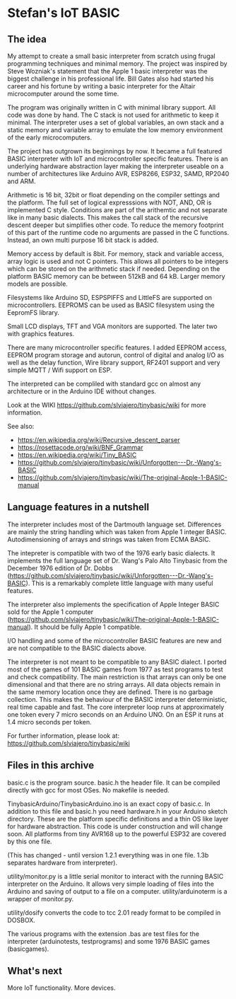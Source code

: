 # Stefan's IoT BASIC

## The idea

My attempt to create a small basic interpreter from scratch using frugal programming techniques and minimal memory. The project was inspired by Steve Wozniak's statement that the Apple 1 basic interpreter was the biggest challenge in his professional life. Bill Gates also had started his career and his fortune by writing a basic interpreter for the Altair microcomputer around the some time.

The program was originally written in C with minimal library support. All code was done by hand. The C stack is not used for arithmetic to keep it minimal. The interpreter uses a set of global variables, an own stack and a static memory and variable array to emulate the low memory environment of the early microcomputers. 

The project has outgrown its beginnings by now. It became a full featured BASIC interpreter with IoT and microcontroller specific features. There is an underlying hardware abstraction layer making the interpreter
useable on a number of architectures like Arduino AVR, ESP8266, ESP32, SAMD, RP2040 and ARM. 

Arithmetic is 16 bit, 32bit or float depending on the compiler settings and the platform. The full set of logical expresssions with NOT, AND, OR is implemented C style. Conditions are part of the arithemtic and not separate like in many basic dialects. This makes the call stack of the recursive descent deeper but simplifies other code. To reduce the memory footprint of this part of the runtime code no arguments are passed in the C functions. Instead, an own multi purpose 16 bit stack is added. 

Memory access by default is 8bit. For memory, stack and variable access, array logic is used and not C pointers. This allows all pointers to be integers which can be stored on the arithmetic stack if needed. Depending on the platform BASIC memory can be between 512kB and 64 kB. Larger memory models are possible. 

Filesystems like Arduino SD, ESPSPIFFS and LittleFS are supported on microcontrollers. EEPROMS can be used
as BASIC filesystem using the EepromFS library.

Small LCD displays, TFT and VGA monitors are supported. The later two with graphics features. 

There are many microcontroller specific features. I added EEPROM access, EEPROM program storage and autorun, control of digital and analog I/O as well as the delay function, Wire library support, RF2401 support and very simple MQTT / Wifi support on ESP.

The interpreted can be compliled with standard gcc on almost any architecture or in the Arduino IDE without changes. 

Look at the WIKI https://github.com/slviajero/tinybasic/wiki for more information.

See also:
- https://en.wikipedia.org/wiki/Recursive_descent_parser
- https://rosettacode.org/wiki/BNF_Grammar
- https://en.wikipedia.org/wiki/Tiny_BASIC
- https://github.com/slviajero/tinybasic/wiki/Unforgotten---Dr.-Wang's-BASIC
- https://github.com/slviajero/tinybasic/wiki/The-original-Apple-1-BASIC-manual

## Language features in a nutshell 

The interpreter includes most of the Dartmouth language set. Differences are mainly the string handling which was taken from Apple 1 integer BASIC. Autodimensioning of arrays and strings was taken from ECMA BASIC.

The intepreter is compatible with two of the 1976 early basic dialects. It implements the full language set of Dr. Wang's Palo Alto Tinybasic from the December 1976 edition of Dr. Dobbs (https://github.com/slviajero/tinybasic/wiki/Unforgotten---Dr.-Wang's-BASIC). This is a remarkably complete little language with many useful features. 

The interpreter also implements the specification of Apple Integer BASIC sold for the Apple 1 computer (https://github.com/slviajero/tinybasic/wiki/The-original-Apple-1-BASIC-manual). It should be fully Apple 1 compatible.

I/O handling and some of the microcontroller BASIC features are new and are not compatible to the BASIC dialects above.

The interpreter is not meant to be compatible to any BASIC dialect. I ported most of the games of 101 BASIC games from 1977 as test programs to test and check compatibility. The main restriction is that arrays can only be one dimensional and that there are no string arrays. All data objects remain in the same memory location once they are defined. There is no garbage collection. This makes the behaviour of the BASIC interpreter deterministic, real time capable and fast. The core interpreter loop runs at approximately one token every 7 micro seconds on an Arduino UNO. On an ESP it runs at 1.4 micro seconds per token. 

For further information, please look at: https://github.com/slviajero/tinybasic/wiki

## Files in this archive 

basic.c is the program source. basic.h the header file. It can be compiled directly with gcc for most OSes. No makefile is needed.

TinybasicArduino/TinybasicArduino.ino is an exact copy of basic.c. In addition to this file and basic.h you need hardware.h in your Arduino sketch directory. These are the platform specific definitions and a thin OS like layer for hardware abstraction. This code is under construction and will change soon. All platforms from tiny AVR168 up to the powerful ESP32 are covered by this one file. 

(This has changed - until version 1.2.1 everything was in one file. 1.3b separates hardware from interpreter).

utility/monitor.py is a little serial monitor to interact with the running BASIC interpreter on the Arduino. It allows very simple loading of files into the Arduino and saving of output to a file on a computer. utility/arduinoterm is a wrapper of monitor.py.

utility/dosify converts the code to tcc 2.01 ready format to be compiled in DOSBOX.

The various programs with the extension .bas are test files for the interpreter (arduinotests, testprograms) and some 1976 BASIC games (basicgames).

## What's next

More IoT functionality. More devices.

